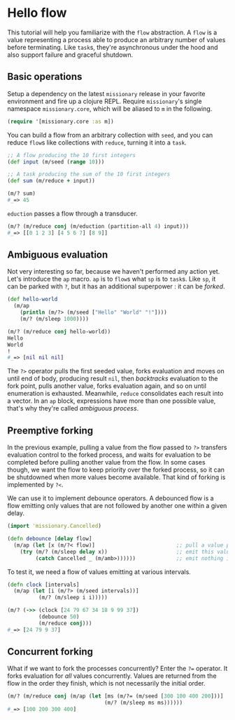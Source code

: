 # Hello flow

This tutorial will help you familiarize with the `flow` abstraction. A `flow` is a value representing a process able to produce an arbitrary number of values before terminating. Like `task`s, they're asynchronous under the hood and also support failure and graceful shutdown.


## Basic operations

Setup a dependency on the latest `missionary` release in your favorite environment and fire up a clojure REPL. Require `missionary`'s single namespace `missionary.core`, which will be aliased to `m` in the following.
```clojure
(require '[missionary.core :as m])
```

You can build a flow from an arbitrary collection with `seed`, and you can reduce `flow`s like collections with `reduce`, turning it into a `task`.
```clojure
;; A flow producing the 10 first integers
(def input (m/seed (range 10)))

;; A task producing the sum of the 10 first integers
(def sum (m/reduce + input))

(m/? sum)
#_=> 45
```

`eduction` passes a flow through a transducer.
```clojure
(m/? (m/reduce conj (m/eduction (partition-all 4) input)))
#_=> [[0 1 2 3] [4 5 6 7] [8 9]]
```

## Ambiguous evaluation

Not very interesting so far, because we haven't performed any action yet. Let's introduce the `ap` macro. `ap` is to `flow`s what `sp` is to `task`s. Like `sp`, it can be parked with `?`, but it has an additional superpower : it can be *forked*.
```clojure
(def hello-world
  (m/ap
    (println (m/?> (m/seed ["Hello" "World" "!"])))
    (m/? (m/sleep 1000))))

(m/? (m/reduce conj hello-world))
Hello
World
!
#_=> [nil nil nil]              
```

The `?>` operator pulls the first seeded value, forks evaluation and moves on until end of body, producing result `nil`, then *backtracks* evaluation to the fork point, pulls another value, forks evaluation again, and so on until enumeration is exhausted. Meanwhile, `reduce` consolidates each result into a vector. In an `ap` block, expressions have more than one possible value, that's why they're called *ambiguous process*.


## Preemptive forking

In the previous example, pulling a value from the flow passed to `?>` transfers evaluation control to the forked process, and waits for evaluation to be completed before pulling another value from the flow. In some cases though, we want the flow to keep priority over the forked process, so it can be shutdowned when more values become available. That kind of forking is implemented by `?<`.

We can use it to implement debounce operators. A debounced flow is a flow emitting only values that are not followed by another one within a given delay.
```clojure
(import 'missionary.Cancelled)
```

```clojure
(defn debounce [delay flow]
  (m/ap (let [x (m/?< flow)]                          ;; pull a value preemptively
    (try (m/? (m/sleep delay x))                      ;; emit this value after given delay
         (catch Cancelled _ (m/amb>))))))             ;; emit nothing if cancelled
```

To test it, we need a flow of values emitting at various intervals.
```clojure
(defn clock [intervals]
  (m/ap (let [i (m/?> (m/seed intervals))]
          (m/? (m/sleep i i)))))

(m/? (->> (clock [24 79 67 34 18 9 99 37])
          (debounce 50)
          (m/reduce conj)))
#_=> [24 79 9 37]
```

## Concurrent forking

What if we want to fork the processes concurrently? Enter the `?=` operator. It forks evaluation for *all* values concurrently. Values are returned from the flow in the order they finish, which is not necessarily the initial order.

```clojure
(m/? (m/reduce conj (m/ap (let [ms (m/?= (m/seed [300 100 400 200]))]
                               (m/? (m/sleep ms ms))))))
#_=> [100 200 300 400]
```
